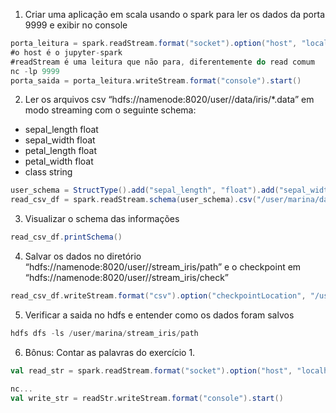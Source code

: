 1. Criar uma aplicação em scala usando o spark para ler os dados da porta 9999 e exibir no console

```scala
porta_leitura = spark.readStream.format("socket").option("host", "localhost").option("port", 9999).load()
#o host é o jupyter-spark
#readStream é uma leitura que não para, diferentemente do read comum
nc -lp 9999
porta_saida = porta_leitura.writeStream.format("console").start()
```

2. Ler os arquivos csv “hdfs://namenode:8020/user/<nome>/data/iris/*.data” em modo streaming com o seguinte schema:

- sepal_length float
- sepal_width float
- petal_length float
- petal_width float
- class string

```scala
user_schema = StructType().add("sepal_length", "float").add("sepal_width", "float").add("petal_length","float").add("petal_width","float").add("class","string")
read_csv_df = spark.readStream.schema(user_schema).csv("/user/marina/data/iris/*.data")
```

3. Visualizar o schema das informações
```scala
read_csv_df.printSchema()
```
4. Salvar os dados no diretório “hdfs://namenode:8020/user/<nome>/stream_iris/path” e o checkpoint em “hdfs://namenode:8020/user/<nome>/stream_iris/check”
```scala
read_csv_df.writeStream.format("csv").option("checkpointLocation", "/user/marina/stream_iris/check").option("path", "/user/marina/stream_iris/path").start()
```
5. Verificar a saida no hdfs e entender como os dados foram salvos
```scala
hdfs dfs -ls /user/marina/stream_iris/path
```
6. Bônus: Contar as palavras do exercício 1.
```scala
val read_str = spark.readStream.format("socket").option("host", "localhost").option("port", 9999).load()

nc...
val write_str = readStr.writeStream.format("console").start()
```

